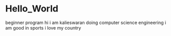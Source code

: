 # Hello_World
beginner program
hi i am kalieswaran doing computer science engineering
i am good in sports
i love my country
